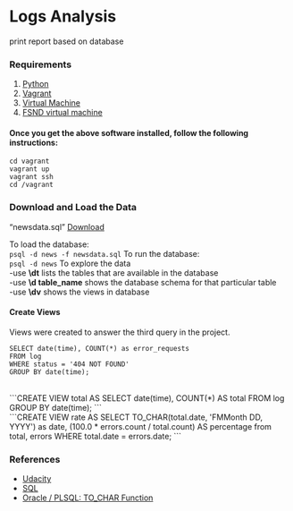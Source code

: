 # Logs Analysis
print report based on database 

### Requirements <br>
1. [Python](https://www.python.org/downloads/)
2. [Vagrant](https://www.vagrantup.com/downloads.html) 
3. [Virtual Machine](https://www.virtualbox.org/wiki/Downloads)
3. [FSND virtual machine](https://github.com/udacity/fullstack-nanodegree-vm)

#### Once you get the above software installed, follow the following instructions:
```
cd vagrant
vagrant up
vagrant ssh
cd /vagrant
```
### Download and Load the Data <br>
“newsdata.sql” [Download](https://d17h27t6h515a5.cloudfront.net/topher/2016/August/57b5f748_newsdata/newsdata.zip)

To load the database: <br>
```psql -d news -f newsdata.sql```
To run the database:<br>
```psql -d news```
To explore the data<br>
	-use **\dt** lists the tables that are available in the database<br>
	-use **\d table_name** shows the database schema for that particular table<br>
    -use **\dv** shows the views in database<br>


#### Create Views
Views were created to answer the third query in the project.<br>

```CREATE VIEW errors AS 
SELECT date(time), COUNT(*) as error_requests 
FROM log 
WHERE status = '404 NOT FOUND' 
GROUP BY date(time);
 ```
<br>
```CREATE VIEW total AS 
SELECT date(time), COUNT(*) AS total 
FROM log 
GROUP BY date(time);
```
<br>
```CREATE VIEW rate AS 
SELECT TO_CHAR(total.date, 'FMMonth DD, YYYY') as date, (100.0 * errors.count / total.count) AS percentage 
from total, errors 
WHERE total.date = errors.date;
```
<br>

### References<br>
* [Udacity](https://classroom.udacity.com/nanodegrees/nd004-connect/parts/4237300b-ed78-4462-a353-a0bd14af33bc/modules/b632715b-7aae-4670-9137-bcd880561475/lessons/bc938915-0f7e-4550-a48f-82241ab649e3/concepts/079be127-2d22-4c62-91a8-aa031e760eb0)
* [SQL](https://www.w3schools.com/sql/default.asp)
* [Oracle / PLSQL: TO_CHAR Function](https://www.techonthenet.com/oracle/functions/to_char.php)